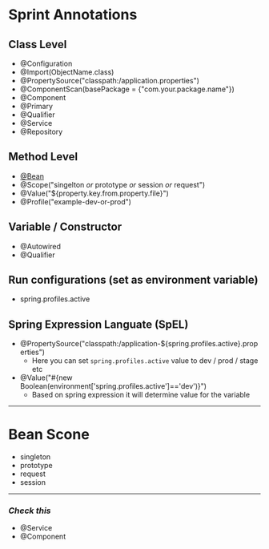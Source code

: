 # Sprint Annotations

## Class Level
- @Configuration
- @Import(ObjectName.class)
- @PropertySource("classpath:/application.properties")
- @ComponentScan(basePackage = {"com.your.package.name"})
- @Component
- @Primary
- @Qualifier
- @Service
- @Repository

## Method Level
- [@Bean](#bean-scope)
- @Scope("singelton *or* prototype *or* session *or* request")
- @Value("${property.key.from.property.file}")
- @Profile("example-dev-or-prod")

## Variable / Constructor
- @Autowired
- @Qualifier

## Run configurations (set as environment variable)
- spring.profiles.active

## Spring Expression Languate (SpEL)
- @PropertySource("classpath:/application-${spring.profiles.active}.properties")
	- Here you can set `spring.profiles.active` value to dev / prod / stage etc
- @Value("#{new Boolean(environment['spring.profiles.active']=='dev')}")
	- Based on spring expression it will determine value for the variable

<hr>

# Bean Scone
- singleton
- prototype
- request
- session

<hr>

### *Check this*
- @Service
- @Component
